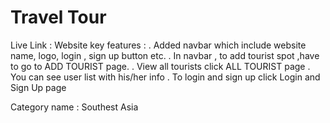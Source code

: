 # Travel Tour
Live Link : 
Website key features :
. Added navbar which include website name, logo, login , sign up button etc.
. In navbar , to add tourist spot ,have to go to ADD TOURIST page.
. View all tourists click ALL TOURIST page
. You can see user list with his/her info
. To login and sign up click Login and Sign Up page

Category name : Southest Asia
